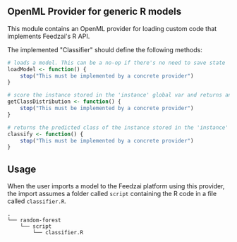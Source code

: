 OpenML Provider for generic R models
------------------------------------------------------------

This module contains an OpenML provider for loading custom code that implements
Feedzai's R API.

The implemented "Classifier" should define the following methods: 

```r
# loads a model. This can be a no-op if there's no need to save state  
loadModel <- function() {
    stop("This must be implemented by a concrete provider")
}

# score the instance stored in the 'instance' global var and returns an array with the probability for each of the classes
getClassDistribution <- function() {
    stop("This must be implemented by a concrete provider")
}

# returns the predicted class of the instance stored in the 'instance' global var
classify <- function() {
    stop("This must be implemented by a concrete provider")
}
``` 

## Usage

When the user imports a model to the Feedzai platform using this provider, the import assumes a folder called ```script``` containing the R code in a file called ```classifier.R```.

    .
    └── random-forest
        └── script
            └── classifier.R
